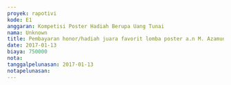 ```yaml
---
proyek: rapotivi
kode: E1
anggaran: Kompetisi Poster Hadiah Berupa Uang Tunai
nama: Unknown
title: Pembayaran honor/hadiah juara favorit lomba poster a.n M. Azamuddin
date: 2017-01-13
biaya: 750000
nota:
tanggalpelunasan: 2017-01-13
notapelunasan:
---
```

